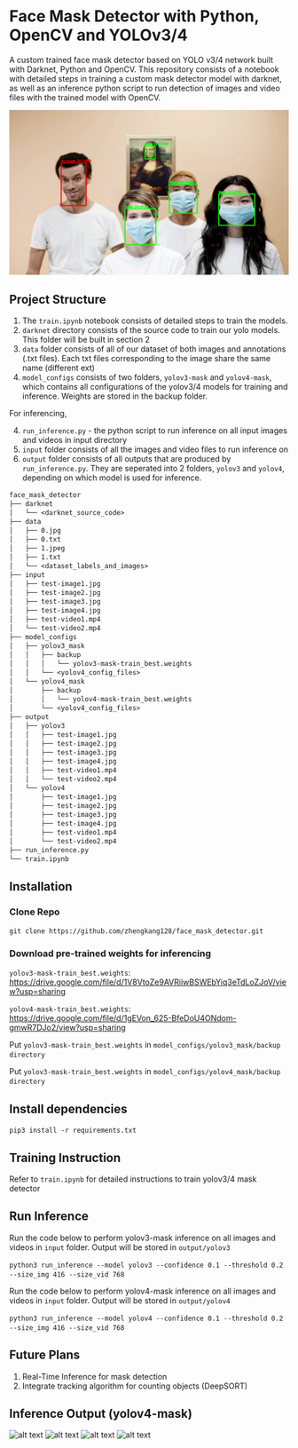 # Face Mask Detector with Python, OpenCV and YOLOv3/4
 A custom trained face mask detector based on YOLO v3/4 network built with Darknet, Python and OpenCV.
 This repository consists of a notebook with detailed steps in training a custom mask detector model with darknet, as well as an inference python script to run detection of images and video files with the trained model with OpenCV.
 
![alt text](https://github.com/zhengkang128/face_mask_detector/blob/main/etc/Screenshot%20from%202021-10-03%2012-41-35.png)
## Project Structure

1. The ```train.ipynb``` notebook consists of detailed steps to train the models.
2. ```darknet``` directory consists of the source code to train our yolo models. This folder will be built in section 2
3. ```data``` folder consists of all of our dataset of both images and annotations (.txt files). Each txt files corresponding to the image share the same name (different ext)
4. ```model_configs``` consists of two folders, ```yolov3-mask``` and ```yolov4-mask```, which contains all configurations of the yolov3/4 models for training and inference. Weights are stored in the backup folder.

For inferencing,

4. ```run_inference.py``` - the python script to run inference on all input images and videos in input directory
5. ```input``` folder consists of all the images and video files to run inference on
6. ```output``` folder consists of all outputs that are produced by ```run_inference.py```. They are seperated into 2 folders, ```yolov3``` and ```yolov4```, depending on which model is used for inference.


```
face_mask_detector
├── darknet
│   └── <darknet_source_code>
├── data
│   ├── 0.jpg
│   ├── 0.txt
│   ├── 1.jpeg
│   ├── 1.txt
│   └── <dataset_labels_and_images>
├── input
│   ├── test-image1.jpg
│   ├── test-image2.jpg
│   ├── test-image3.jpg
│   ├── test-image4.jpg
│   ├── test-video1.mp4
│   └── test-video2.mp4
├── model_configs
│   ├── yolov3_mask
│   │   ├── backup
│   │   │   └── yolov3-mask-train_best.weights
│   │   └── <yolov4_config_files>
│   └── yolov4_mask
│       ├── backup
│       │   └── yolov4-mask-train_best.weights
│       └── <yolov4_config_files>
├── output
│   ├── yolov3
│   │   ├── test-image1.jpg
│   │   ├── test-image2.jpg
│   │   ├── test-image3.jpg
│   │   ├── test-image4.jpg
│   │   ├── test-video1.mp4
│   │   └── test-video2.mp4
│   └── yolov4
│       ├── test-image1.jpg
│       ├── test-image2.jpg
│       ├── test-image3.jpg
│       ├── test-image4.jpg
│       ├── test-video1.mp4
│       └── test-video2.mp4
├── run_inference.py
└── train.ipynb
```

## Installation
### Clone Repo
```
git clone https://github.com/zhengkang128/face_mask_detector.git
```
### Download pre-trained weights for inferencing
```yolov3-mask-train_best.weights```: https://drive.google.com/file/d/1V8VtoZe9AVRiiwBSWEbYiq3eTdLoZJoV/view?usp=sharing

```yolov4-mask-train_best.weights```: https://drive.google.com/file/d/1gEVon_625-BfeDoU4ONdom-gmwR7DJo2/view?usp=sharing

Put ```yolov3-mask-train_best.weights``` in ```model_configs/yolov3_mask/backup directory```

Put ```yolov3-mask-train_best.weights``` in ```model_configs/yolov4_mask/backup directory```

## Install dependencies
```
pip3 install -r requirements.txt
```
## Training Instruction
Refer to ```train.ipynb``` for detailed instructions to train yolov3/4 mask detector 

## Run Inference

Run the code below to perform yolov3-mask inference on all images and videos in ```input``` folder. Output will be stored in ```output/yolov3```

```python3 run_inference --model yolov3 --confidence 0.1 --threshold 0.2 --size_img 416 --size_vid 768```

Run the code below to perform yolov4-mask inference on all images and videos in ```input``` folder. Output will be stored in ```output/yolov4```

```python3 run_inference --model yolov4 --confidence 0.1 --threshold 0.2 --size_img 416 --size_vid 768```

## Future Plans
1. Real-Time Inference for mask detection
2. Integrate tracking algorithm for counting objects (DeepSORT)

## Inference Output (yolov4-mask)
![alt text](https://github.com/zhengkang128/face_mask_detector/blob/main/etc/test-image1.jpg)
![alt text](https://github.com/zhengkang128/face_mask_detector/blob/main/etc/test-image2.jpg)
![alt text](https://github.com/zhengkang128/face_mask_detector/blob/main/etc/test-image3.jpg)
![alt text](https://github.com/zhengkang128/face_mask_detector/blob/main/etc/test-image4.jpg)





